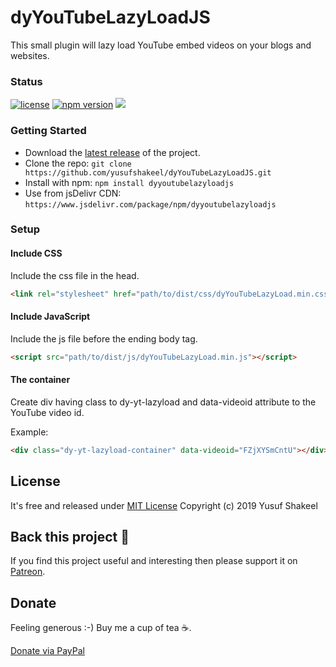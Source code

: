 # dyYouTubeLazyLoadJS
This small plugin will lazy load YouTube embed videos on your blogs and websites.


### Status

[![license](https://img.shields.io/badge/license-MIT-blue.svg)](https://github.com/yusufshakeel/dyYouTubeLazyLoadJS)
[![npm version](https://img.shields.io/badge/npm-0.2.4-blue.svg)](https://www.npmjs.com/package/dyyoutubelazyloadjs)
[![](https://data.jsdelivr.com/v1/package/npm/dyyoutubelazyloadjs/badge)](https://www.jsdelivr.com/package/npm/dyyoutubelazyloadjs)

### Getting Started
* Download the [latest release](https://github.com/yusufshakeel/dyYouTubeLazyLoadJS/releases) of the project.
* Clone the repo: `git clone https://github.com/yusufshakeel/dyYouTubeLazyLoadJS.git`
* Install with npm: `npm install dyyoutubelazyloadjs`
* Use from jsDelivr CDN: `https://www.jsdelivr.com/package/npm/dyyoutubelazyloadjs`


### Setup

#### Include CSS

Include the css file in the head.

```html
<link rel="stylesheet" href="path/to/dist/css/dyYouTubeLazyLoad.min.css" />
```

#### Include JavaScript

Include the js file before the ending body tag.

```html
<script src="path/to/dist/js/dyYouTubeLazyLoad.min.js"></script>
```

#### The container

Create div having class to dy-yt-lazyload and data-videoid attribute to the YouTube video id.

Example:

```html
<div class="dy-yt-lazyload-container" data-videoid="FZjXYSmCntU"></div>
```

## License
It's free and released under [MIT License](https://github.com/yusufshakeel/dyYouTubeLazyLoadJS/blob/master/LICENSE) Copyright (c) 2019 Yusuf Shakeel

## Back this project 🙏

If you find this project useful and interesting then please support it on [Patreon](https://www.patreon.com/yusufshakeel).

## Donate
Feeling generous :-) Buy me a cup of tea ☕.

[Donate via PayPal](https://www.paypal.me/yusufshakeel)
